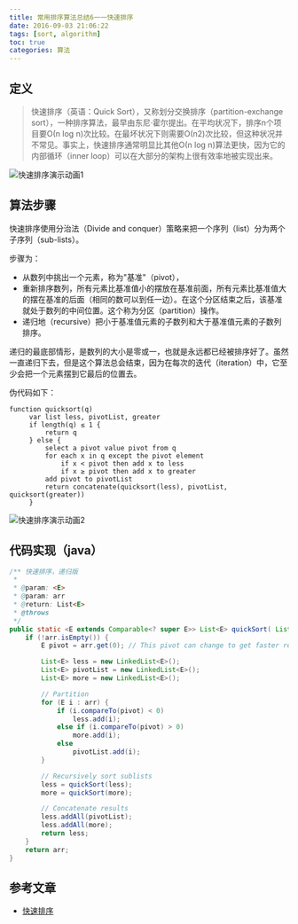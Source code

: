 ```yaml
---
title: 常用排序算法总结6一一快速排序
date: 2016-09-03 21:06:22
tags: [sort, algorithm]
toc: true
categories: 算法
---
```


## 定义

>快速排序（英语：Quick Sort），又称划分交换排序（partition-exchange sort），一种排序算法，最早由东尼·霍尔提出。在平均状况下，排序n个项目要Ο(n log n)次比较。在最坏状况下则需要Ο(n2)次比较，但这种状况并不常见。事实上，快速排序通常明显比其他Ο(n log n)算法更快，因为它的内部循环（inner loop）可以在大部分的架构上很有效率地被实现出来。

![快速排序演示动画1](http://7xsd89.com1.z0.glb.clouddn.com/sort_quicksort_animate.gif)

<!--more-->

## 算法步骤

快速排序使用分治法（Divide and conquer）策略来把一个序列（list）分为两个子序列（sub-lists）。

步骤为：

- 从数列中挑出一个元素，称为"基准"（pivot），
- 重新排序数列，所有元素比基准值小的摆放在基准前面，所有元素比基准值大的摆在基准的后面（相同的数可以到任一边）。在这个分区结束之后，该基准就处于数列的中间位置。这个称为分区（partition）操作。
- 递归地（recursive）把小于基准值元素的子数列和大于基准值元素的子数列排序。

递归的最底部情形，是数列的大小是零或一，也就是永远都已经被排序好了。虽然一直递归下去，但是这个算法总会结束，因为在每次的迭代（iteration）中，它至少会把一个元素摆到它最后的位置去。

伪代码如下：

```
function quicksort(q)
     var list less, pivotList, greater
     if length(q) ≤ 1 {
         return q
     } else {
         select a pivot value pivot from q
         for each x in q except the pivot element
             if x < pivot then add x to less
             if x ≥ pivot then add x to greater
         add pivot to pivotList
         return concatenate(quicksort(less), pivotList, quicksort(greater))
     }
```

![快速排序演示动画2](http://7xsd89.com1.z0.glb.clouddn.com/quicksort_partition_example.png)

## 代码实现（java）

``` java
/** 快速排序，递归版
 *
 * @param: <E>
 * @param: arr
 * @return: List<E>
 * @throws
 */
public static <E extends Comparable<? super E>> List<E> quickSort( List<E> arr) {
    if (!arr.isEmpty()) {
        E pivot = arr.get(0); // This pivot can change to get faster results

        List<E> less = new LinkedList<E>();
        List<E> pivotList = new LinkedList<E>();
        List<E> more = new LinkedList<E>();

        // Partition
        for (E i : arr) {
            if (i.compareTo(pivot) < 0)
                less.add(i);
            else if (i.compareTo(pivot) > 0)
                more.add(i);
            else
                pivotList.add(i);
        }

        // Recursively sort sublists
        less = quickSort(less);
        more = quickSort(more);

        // Concatenate results
        less.addAll(pivotList);
        less.addAll(more);
        return less;
    }
    return arr;
}
```

## 参考文章

- [快速排序](https://zh.wikipedia.org/wiki/快速排序)

